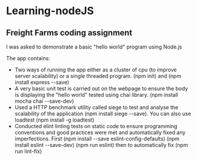 # Learning-nodeJS

## Freight Farms coding assignment

I was asked to demonstrate a basic "hello world" program using Node.js 

The app contains:

- Two ways of running the app either as a cluster of cpu (to improve server scalability) or a single threaded program. (npm init) and (npm install express --save)
- A very basic unit test is carried out on the webpage to ensure the body is displaying the "hello world" tested using chai library. (npm install mocha chai --save-dev)
- Used a HTTP benchmark utility called siege to test and analyse the scalability of the application (npm install siege --save). You can also use loadtest (npm install -g loadtest)
- Conducted elint linting tests on static code to ensure programming conventions and good practices were met and automatically fixed any imperfections. First (npm install --save eslint-config-defaults) (npm install eslint --save-dev) (npm run eslint) then to automatically fix (npm run lint-fix)
